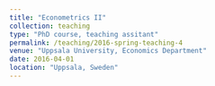 ```yaml
---
title: "Econometrics II"
collection: teaching
type: "PhD course, teaching assitant"
permalink: /teaching/2016-spring-teaching-4
venue: "Uppsala University, Economics Department"
date: 2016-04-01
location: "Uppsala, Sweden"
---
```

